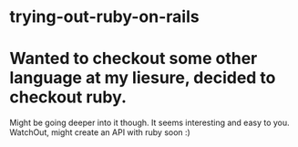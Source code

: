 # trying-out-ruby-on-rails
# Wanted to checkout some other language at my liesure, decided to checkout ruby.
Might be going deeper into it though. It seems interesting and easy to you.
WatchOut, might create an API with ruby soon :)
